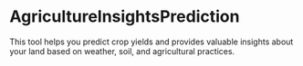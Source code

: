 # AgricultureInsightsPrediction
This tool helps you predict crop yields and provides valuable insights about your land based on weather, soil, and agricultural practices.
